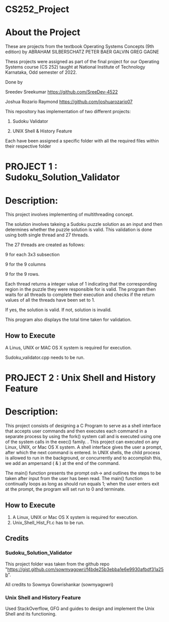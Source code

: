 # CS252_Project

# About the Project

These are projects from the textbook Operating Systems Concepts (9th edition) by ABRAHAM SILBERSCHATZ PETER BAER GALVIN GREG GAGNE

Thess projects were assigned as part of the final project for our Operating Systems course (CS 252) taught at National Institute of Technology Karnataka, Odd semester of 2022.

Done by

Sreedev Sreekumar https://github.com/SreeDev-4522

Joshua Rozario Raymond https://github.com/joshuarozario07

This repository has implementation of two different projects:

1) Sudoku Validator 

2) UNIX Shell & History Feature

Each have been assigned a specific folder with all the required files within their respective folder

# PROJECT 1 : Sudoku_Solution_Validator

# Description:

This project involves implementing of multithreading concept.

The solution involves takeing a Sudoku puzzle solution as an input and then determines whether the puzzle solution is valid. This validation is done using both single thread and 27 threads.
 
The 27 threads are created as follows:
 
9 for each 3x3 subsection
 
9 for the 9 columns
 
9 for the 9 rows.
 
Each thread returns a integer value of 1 indicating that the corresponding region in the puzzle they were responsible for is valid.
The program then waits for all threads to complete their execution and checks if the return values of all the threads have been set to 1.
 
If yes, the solution is valid. If not, solution is invalid.

This program also displays the total time taken for validation.

## How to Execute

A Linus, UNIX or MAC OS X system is required for execution.

Sudoku_validator.cpp needs to be run.

# PROJECT 2 : Unix Shell and History Feature

# Description:

This project consists of designing a C Program to serve as a shell interface that accepts user commands and then executes each command in a separate process by using the fork() system call and is executed using one of the system calls in the exec() family. . 
This project can executed on any Linux, UNIX, or Mac OS X system. 
A shell interface gives the user a prompt, after which the next command is entered. 
In UNIX shells, the child process is allowed to run in the background, or concurrently and to accomplish this, we add an ampersand ( & ) at the end of the command. 

The main() function presents the prompt osh-> and outlines the steps to be taken after input from the user has been read. 
The main() function continually loops as long as should run equals 1; when the user enters exit at the prompt, the program will set run to 0 and terminate.

## How to Execute

1. A Linux, UNIX or Mac OS X system is required for execution. 
2. Unix_Shell_Hist_Ft.c has to be run. 

## Credits

### Sudoku_Solution_Validator

This project folder was taken from the github repo "https://gist.github.com/sowmyagowri/f4bde25b3ebba1e6e9930afbdf31a25b". 

All credits to  Sowmya Gowrishankar (sowmyagowri)

### Unix Shell and History Feature

Used StackOverflow, GFG and guides to design and implement the Unix Shell and its functioning. 
